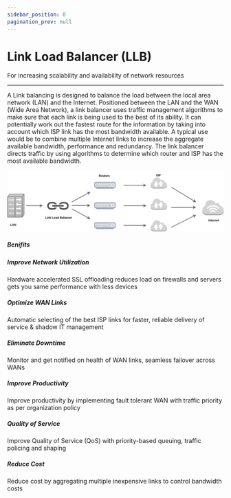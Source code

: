```yaml
---
sidebar_position: 0
pagination_prev: null
---
```


# Link Load Balancer (LLB)

For increasing scalability and availability of network resources

---

A Link balancing is designed to balance the load between the local area network (LAN) and the Internet. Positioned between the LAN and the WAN (Wide Area Network), a link balancer uses traffic management algorithms to make sure that each link is being used to the best of its ability. It can potentially work out the fastest route for the information by taking into account which ISP link has the most bandwidth available. A typical use would be to combine multiple Internet links to increase the aggregate available bandwidth, performance and redundancy. The link balancer directs traffic by using algorithms to determine which router and ISP has the most available bandwidth.

![LLB](/img/llb/llb1.jpg)

##### **Benifits**


##### **Improve Network Utilization**

Hardware accelerated SSL offloading reduces load on firewalls and servers gets you same performance with less devices

##### **Optimize WAN Links**

Automatic selecting of the best ISP links for faster, reliable delivery of service & shadow IT management

##### **Eliminate Downtime**

Monitor and get notified on health of WAN links, seamless failover across WANs

##### **Improve Productivity**

Improve productivity by implementing fault tolerant WAN with traffic priority as per organization policy

##### **Quality of Service**

Improve Quality of Service (QoS) with priority-based queuing, traffic policing and shaping

##### **Reduce Cost**

Reduce cost by aggregating multiple inexpensive links to control bandwidth costs